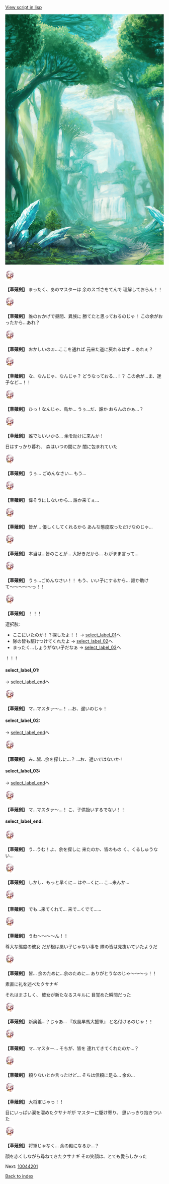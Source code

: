 [View script in lisp](../scripts/10042303.txt)

![forest.png](../images/backgrounds/forest.png)

<img src="../images/units/100421.png" alt="100421.png" height="34"/>

**【草薙剣】**
まったく、あのマスターは
余のスゴさをてんで
理解しておらん！！

<img src="../images/units/100421.png" alt="100421.png" height="34"/>

**【草薙剣】**
誰のおかげで昼間、異族に
勝てたと思っておるのじゃ！
この余がおったから…あれ？

<img src="../images/units/100421.png" alt="100421.png" height="34"/>

**【草薙剣】**
おかしいのぉ…ここを通れば
元来た道に戻れるはず…
あれぇ？

<img src="../images/units/100421.png" alt="100421.png" height="34"/>

**【草薙剣】**
な、なんじゃ、なんじゃ？
どうなっておる…！？
この余が…ま、迷子など…！！

<img src="../images/units/100421.png" alt="100421.png" height="34"/>

**【草薙剣】**
ひっ！なんじゃ、鳥か…
うぅ…だ、誰か
おらんのかぁ…？

<img src="../images/units/100421.png" alt="100421.png" height="34"/>

**【草薙剣】**
誰でもいいから…
余を助けに来んか！

日はすっかり暮れ、
森はいつの間にか
闇に包まれていた

<img src="../images/units/100421.png" alt="100421.png" height="34"/>

**【草薙剣】**
うぅ…
ごめんなさい…
もう…

<img src="../images/units/100421.png" alt="100421.png" height="34"/>

**【草薙剣】**
偉そうにしないから…
誰か来てぇ…

<img src="../images/units/100421.png" alt="100421.png" height="34"/>

**【草薙剣】**
皆が…
優しくしてくれるから
あんな態度取っただけなのじゃ…

<img src="../images/units/100421.png" alt="100421.png" height="34"/>

**【草薙剣】**
本当は…皆のことが…
大好きだから…
わがまま言って…

<img src="../images/units/100421.png" alt="100421.png" height="34"/>

**【草薙剣】**
うぅ…ごめんなさい！！
もう、いい子にするから…
誰か助けて〜〜〜〜〜っ！！

<img src="../images/units/100421.png" alt="100421.png" height="34"/>

**【草薙剣】**
！！！

選択肢:
- ここにいたのか！？探したよ！！ → [select_label_01](#select_label_01)へ
- 隊の皆も駆けつけてくれたよ → [select_label_02](#select_label_02)へ
- まったく…しょうがない子だなぁ → [select_label_03](#select_label_03)へ

！！！

#### select_label_01:
 → [select_label_end](#select_label_end)へ

<img src="../images/units/100421.png" alt="100421.png" height="34"/>

**【草薙剣】**
マ…マスタァ〜…！
…お、遅いのじゃ！

#### select_label_02:
 → [select_label_end](#select_label_end)へ

<img src="../images/units/100421.png" alt="100421.png" height="34"/>

**【草薙剣】**
み…皆…余を探しに…？
…お、遅いではないか！

#### select_label_03:
 → [select_label_end](#select_label_end)へ

<img src="../images/units/100421.png" alt="100421.png" height="34"/>

**【草薙剣】**
マ…マスタァ〜…！
こ、子供扱いするでない！！

#### select_label_end:

<img src="../images/units/100421.png" alt="100421.png" height="34"/>

**【草薙剣】**
う…うむ！よ、余を探しに
来たのか、皆のもの
く、くるしゅうない…

<img src="../images/units/100421.png" alt="100421.png" height="34"/>

**【草薙剣】**
しかし、もっと早くに…
はや…くに…
こ…来んか…

<img src="../images/units/100421.png" alt="100421.png" height="34"/>

**【草薙剣】**
でも…来てくれて…
来で…くでて……

<img src="../images/units/100421.png" alt="100421.png" height="34"/>

**【草薙剣】**
うわ〜〜〜〜ん！！

尊大な態度の彼女
だが根は悪い子じゃない事を
隊の皆は見抜いていたようだ

<img src="../images/units/100421.png" alt="100421.png" height="34"/>

**【草薙剣】**
皆…
余のために…余のために…
ありがとうなのじゃ〜〜〜っ！！

素直に礼を述べたクサナギ

それはまさしく、
彼女が新たなるスキルに
目覚めた瞬間だった

<img src="../images/units/100421.png" alt="100421.png" height="34"/>

**【草薙剣】**
新奥義…？じゃあ…
『疾風早馬大援軍』
と名付けるのじゃ！！

<img src="../images/units/100421.png" alt="100421.png" height="34"/>

**【草薙剣】**
マ…マスター…
そちが、皆を
連れてきてくれたのか…？

<img src="../images/units/100421.png" alt="100421.png" height="34"/>

**【草薙剣】**
頼りないとか言ったけど…
そちは信頼に足る…
余の…

<img src="../images/units/100421.png" alt="100421.png" height="34"/>

**【草薙剣】**
大将軍じゃっ！！

目にいっぱい涙を溜めたクサナギが
マスターに駆け寄り、
思いっきり抱きついた

<img src="../images/units/100421.png" alt="100421.png" height="34"/>

**【草薙剣】**
将軍じゃなく…
余の殿になるか…？

顔を赤くしながら尋ねてきたクサナギ
その笑顔は、とても愛らしかった


Next: [10044201](10044201.md)

[Back to index](index.md)
